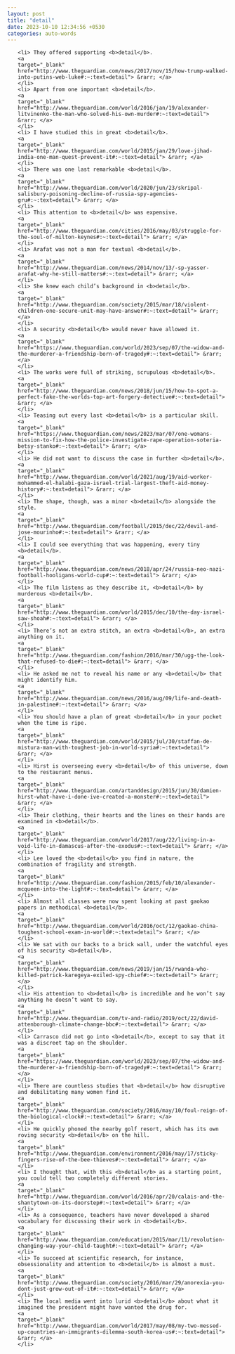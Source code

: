 ```yaml
---
layout: post
title: "detail"
date: 2023-10-10 12:34:56 +0530
categories: auto-words
---
```

<ol>

    <li> They offered supporting <b>detail</b>.
    <a 
    target="_blank" 
    href="http://www.theguardian.com/news/2017/nov/15/how-trump-walked-into-putins-web-luke#:~:text=detail"> &rarr; </a>
    </li>
    <li> Apart from one important <b>detail</b>.
    <a 
    target="_blank" 
    href="http://www.theguardian.com/world/2016/jan/19/alexander-litvinenko-the-man-who-solved-his-own-murder#:~:text=detail"> &rarr; </a>
    </li>
    <li> I have studied this in great <b>detail</b>.
    <a 
    target="_blank" 
    href="http://www.theguardian.com/world/2015/jan/29/love-jihad-india-one-man-quest-prevent-it#:~:text=detail"> &rarr; </a>
    </li>
    <li> There was one last remarkable <b>detail</b>.
    <a 
    target="_blank" 
    href="http://www.theguardian.com/world/2020/jun/23/skripal-salisbury-poisoning-decline-of-russia-spy-agencies-gru#:~:text=detail"> &rarr; </a>
    </li>
    <li> This attention to <b>detail</b> was expensive.
    <a 
    target="_blank" 
    href="http://www.theguardian.com/cities/2016/may/03/struggle-for-the-soul-of-milton-keynes#:~:text=detail"> &rarr; </a>
    </li>
    <li> Arafat was not a man for textual <b>detail</b>.
    <a 
    target="_blank" 
    href="http://www.theguardian.com/news/2014/nov/13/-sp-yasser-arafat-why-he-still-matters#:~:text=detail"> &rarr; </a>
    </li>
    <li> She knew each child’s background in <b>detail</b>.
    <a 
    target="_blank" 
    href="http://www.theguardian.com/society/2015/mar/18/violent-children-one-secure-unit-may-have-answer#:~:text=detail"> &rarr; </a>
    </li>
    <li> A security <b>detail</b> would never have allowed it.
    <a 
    target="_blank" 
    href="https://www.theguardian.com/world/2023/sep/07/the-widow-and-the-murderer-a-friendship-born-of-tragedy#:~:text=detail"> &rarr; </a>
    </li>
    <li> The works were full of striking, scrupulous <b>detail</b>.
    <a 
    target="_blank" 
    href="http://www.theguardian.com/news/2018/jun/15/how-to-spot-a-perfect-fake-the-worlds-top-art-forgery-detective#:~:text=detail"> &rarr; </a>
    </li>
    <li> Teasing out every last <b>detail</b> is a particular skill.
    <a 
    target="_blank" 
    href="https://www.theguardian.com/news/2023/mar/07/one-womans-mission-to-fix-how-the-police-investigate-rape-operation-soteria-betsy-stanko#:~:text=detail"> &rarr; </a>
    </li>
    <li> He did not want to discuss the case in further <b>detail</b>.
    <a 
    target="_blank" 
    href="http://www.theguardian.com/world/2021/aug/19/aid-worker-mohammed-el-halabi-gaza-israel-trial-largest-theft-aid-money-history#:~:text=detail"> &rarr; </a>
    </li>
    <li> The shape, though, was a minor <b>detail</b> alongside the style.
    <a 
    target="_blank" 
    href="http://www.theguardian.com/football/2015/dec/22/devil-and-jose-mourinho#:~:text=detail"> &rarr; </a>
    </li>
    <li> I could see everything that was happening, every tiny <b>detail</b>.
    <a 
    target="_blank" 
    href="http://www.theguardian.com/news/2018/apr/24/russia-neo-nazi-football-hooligans-world-cup#:~:text=detail"> &rarr; </a>
    </li>
    <li> The film listens as they describe it, <b>detail</b> by murderous <b>detail</b>.
    <a 
    target="_blank" 
    href="http://www.theguardian.com/world/2015/dec/10/the-day-israel-saw-shoah#:~:text=detail"> &rarr; </a>
    </li>
    <li> There’s not an extra stitch, an extra <b>detail</b>, an extra anything on it.
    <a 
    target="_blank" 
    href="http://www.theguardian.com/fashion/2016/mar/30/ugg-the-look-that-refused-to-die#:~:text=detail"> &rarr; </a>
    </li>
    <li> He asked me not to reveal his name or any <b>detail</b> that might identify him.
    <a 
    target="_blank" 
    href="http://www.theguardian.com/news/2016/aug/09/life-and-death-in-palestine#:~:text=detail"> &rarr; </a>
    </li>
    <li> You should have a plan of great <b>detail</b> in your pocket when the time is ripe.
    <a 
    target="_blank" 
    href="http://www.theguardian.com/world/2015/jul/30/staffan-de-mistura-man-with-toughest-job-in-world-syria#:~:text=detail"> &rarr; </a>
    </li>
    <li> Hirst is overseeing every <b>detail</b> of this universe, down to the restaurant menus.
    <a 
    target="_blank" 
    href="http://www.theguardian.com/artanddesign/2015/jun/30/damien-hirst-what-have-i-done-ive-created-a-monster#:~:text=detail"> &rarr; </a>
    </li>
    <li> Their clothing, their hearts and the lines on their hands are examined in <b>detail</b>.
    <a 
    target="_blank" 
    href="http://www.theguardian.com/world/2017/aug/22/living-in-a-void-life-in-damascus-after-the-exodus#:~:text=detail"> &rarr; </a>
    </li>
    <li> Lee loved the <b>detail</b> you find in nature, the combination of fragility and strength.
    <a 
    target="_blank" 
    href="http://www.theguardian.com/fashion/2015/feb/10/alexander-mcqueen-into-the-light#:~:text=detail"> &rarr; </a>
    </li>
    <li> Almost all classes were now spent looking at past gaokao papers in methodical <b>detail</b>.
    <a 
    target="_blank" 
    href="http://www.theguardian.com/world/2016/oct/12/gaokao-china-toughest-school-exam-in-world#:~:text=detail"> &rarr; </a>
    </li>
    <li> We sat with our backs to a brick wall, under the watchful eyes of his security <b>detail</b>.
    <a 
    target="_blank" 
    href="http://www.theguardian.com/news/2019/jan/15/rwanda-who-killed-patrick-karegeya-exiled-spy-chief#:~:text=detail"> &rarr; </a>
    </li>
    <li> His attention to <b>detail</b> is incredible and he won’t say anything he doesn’t want to say.
    <a 
    target="_blank" 
    href="http://www.theguardian.com/tv-and-radio/2019/oct/22/david-attenborough-climate-change-bbc#:~:text=detail"> &rarr; </a>
    </li>
    <li> Carrasco did not go into <b>detail</b>, except to say that it was a discreet tap on the shoulder.
    <a 
    target="_blank" 
    href="https://www.theguardian.com/world/2023/sep/07/the-widow-and-the-murderer-a-friendship-born-of-tragedy#:~:text=detail"> &rarr; </a>
    </li>
    <li> There are countless studies that <b>detail</b> how disruptive and debilitating many women find it.
    <a 
    target="_blank" 
    href="http://www.theguardian.com/society/2016/may/10/foul-reign-of-the-biological-clock#:~:text=detail"> &rarr; </a>
    </li>
    <li> He quickly phoned the nearby golf resort, which has its own roving security <b>detail</b> on the hill.
    <a 
    target="_blank" 
    href="http://www.theguardian.com/environment/2016/may/17/sticky-fingers-rise-of-the-bee-thieves#:~:text=detail"> &rarr; </a>
    </li>
    <li> I thought that, with this <b>detail</b> as a starting point, you could tell two completely different stories.
    <a 
    target="_blank" 
    href="http://www.theguardian.com/world/2016/apr/20/calais-and-the-shantytown-on-its-doorstep#:~:text=detail"> &rarr; </a>
    </li>
    <li> As a consequence, teachers have never developed a shared vocabulary for discussing their work in <b>detail</b>.
    <a 
    target="_blank" 
    href="http://www.theguardian.com/education/2015/mar/11/revolution-changing-way-your-child-taught#:~:text=detail"> &rarr; </a>
    </li>
    <li> To succeed at scientific research, for instance, obsessionality and attention to <b>detail</b> is almost a must.
    <a 
    target="_blank" 
    href="http://www.theguardian.com/society/2016/mar/29/anorexia-you-dont-just-grow-out-of-it#:~:text=detail"> &rarr; </a>
    </li>
    <li> The local media went into lurid <b>detail</b> about what it imagined the president might have wanted the drug for.
    <a 
    target="_blank" 
    href="http://www.theguardian.com/world/2017/may/08/my-two-messed-up-countries-an-immigrants-dilemma-south-korea-us#:~:text=detail"> &rarr; </a>
    </li>